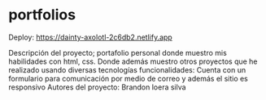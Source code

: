 # portfolios
<em></em>
Deploy:
https://dainty-axolotl-2c6db2.netlify.app

Descripción del proyecto; portafolio personal donde muestro mis habilidades con html, css. Donde además muestro otros proyectos que he realizado usando diversas tecnologías
funcionalidades: Cuenta con un formulario para comunicación por medio de correo y además el sitio es responsivo
Autores del proyecto: Brandon loera silva
